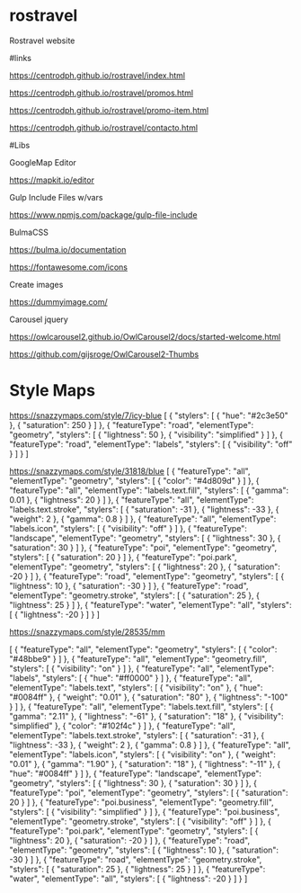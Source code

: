 # rostravel

Rostravel website

#links

https://centrodph.github.io/rostravel/index.html

https://centrodph.github.io/rostravel/promos.html

https://centrodph.github.io/rostravel/promo-item.html

https://centrodph.github.io/rostravel/contacto.html

#Libs

GoogleMap Editor

https://mapkit.io/editor

Gulp Include Files w/vars

https://www.npmjs.com/package/gulp-file-include


BulmaCSS

https://bulma.io/documentation

https://fontawesome.com/icons


Create images

https://dummyimage.com/


Carousel jquery

https://owlcarousel2.github.io/OwlCarousel2/docs/started-welcome.html

https://github.com/gijsroge/OwlCarousel2-Thumbs

# Style Maps

https://snazzymaps.com/style/7/icy-blue
[
{
"stylers": [
{
"hue": "#2c3e50"
},
{
"saturation": 250
}
]
},
{
"featureType": "road",
"elementType": "geometry",
"stylers": [
{
"lightness": 50
},
{
"visibility": "simplified"
}
]
},
{
"featureType": "road",
"elementType": "labels",
"stylers": [
{
"visibility": "off"
}
]
}
]

https://snazzymaps.com/style/31818/blue
[
{
"featureType": "all",
"elementType": "geometry",
"stylers": [
{
"color": "#4d809d"
}
]
},
{
"featureType": "all",
"elementType": "labels.text.fill",
"stylers": [
{
"gamma": 0.01
},
{
"lightness": 20
}
]
},
{
"featureType": "all",
"elementType": "labels.text.stroke",
"stylers": [
{
"saturation": -31
},
{
"lightness": -33
},
{
"weight": 2
},
{
"gamma": 0.8
}
]
},
{
"featureType": "all",
"elementType": "labels.icon",
"stylers": [
{
"visibility": "off"
}
]
},
{
"featureType": "landscape",
"elementType": "geometry",
"stylers": [
{
"lightness": 30
},
{
"saturation": 30
}
]
},
{
"featureType": "poi",
"elementType": "geometry",
"stylers": [
{
"saturation": 20
}
]
},
{
"featureType": "poi.park",
"elementType": "geometry",
"stylers": [
{
"lightness": 20
},
{
"saturation": -20
}
]
},
{
"featureType": "road",
"elementType": "geometry",
"stylers": [
{
"lightness": 10
},
{
"saturation": -30
}
]
},
{
"featureType": "road",
"elementType": "geometry.stroke",
"stylers": [
{
"saturation": 25
},
{
"lightness": 25
}
]
},
{
"featureType": "water",
"elementType": "all",
"stylers": [
{
"lightness": -20
}
]
}
]

https://snazzymaps.com/style/28535/mm

[
{
"featureType": "all",
"elementType": "geometry",
"stylers": [
{
"color": "#48bbe9"
}
]
},
{
"featureType": "all",
"elementType": "geometry.fill",
"stylers": [
{
"visibility": "on"
}
]
},
{
"featureType": "all",
"elementType": "labels",
"stylers": [
{
"hue": "#ff0000"
}
]
},
{
"featureType": "all",
"elementType": "labels.text",
"stylers": [
{
"visibility": "on"
},
{
"hue": "#0084ff"
},
{
"weight": "0.01"
},
{
"saturation": "80"
},
{
"lightness": "-100"
}
]
},
{
"featureType": "all",
"elementType": "labels.text.fill",
"stylers": [
{
"gamma": "2.11"
},
{
"lightness": "-61"
},
{
"saturation": "18"
},
{
"visibility": "simplified"
},
{
"color": "#102f4c"
}
]
},
{
"featureType": "all",
"elementType": "labels.text.stroke",
"stylers": [
{
"saturation": -31
},
{
"lightness": -33
},
{
"weight": 2
},
{
"gamma": 0.8
}
]
},
{
"featureType": "all",
"elementType": "labels.icon",
"stylers": [
{
"visibility": "on"
},
{
"weight": "0.01"
},
{
"gamma": "1.90"
},
{
"saturation": "18"
},
{
"lightness": "-11"
},
{
"hue": "#0084ff"
}
]
},
{
"featureType": "landscape",
"elementType": "geometry",
"stylers": [
{
"lightness": 30
},
{
"saturation": 30
}
]
},
{
"featureType": "poi",
"elementType": "geometry",
"stylers": [
{
"saturation": 20
}
]
},
{
"featureType": "poi.business",
"elementType": "geometry.fill",
"stylers": [
{
"visibility": "simplified"
}
]
},
{
"featureType": "poi.business",
"elementType": "geometry.stroke",
"stylers": [
{
"visibility": "off"
}
]
},
{
"featureType": "poi.park",
"elementType": "geometry",
"stylers": [
{
"lightness": 20
},
{
"saturation": -20
}
]
},
{
"featureType": "road",
"elementType": "geometry",
"stylers": [
{
"lightness": 10
},
{
"saturation": -30
}
]
},
{
"featureType": "road",
"elementType": "geometry.stroke",
"stylers": [
{
"saturation": 25
},
{
"lightness": 25
}
]
},
{
"featureType": "water",
"elementType": "all",
"stylers": [
{
"lightness": -20
}
]
}
]
